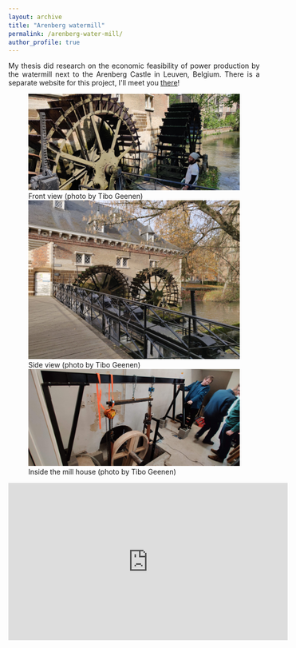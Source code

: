 ```yaml
---
layout: archive
title: "Arenberg watermill"
permalink: /arenberg-water-mill/
author_profile: true
---
```

<style>body {text-align: justify}</style>

My thesis did research on the economic feasibility of power production by the watermill next to the Arenberg Castle in Leuven, Belgium. There is a separate website for this project, I'll meet you [there](https://arenberg-watermill.github.io/)!

<figure>
  <img src="/images/watermill_arenberg_3.jpg">
  <figcaption>Front view (photo by Tibo Geenen)</figcaption>
  <img src="/images/watermill_arenberg_sideview.jpg">
  <figcaption>Side view (photo by Tibo Geenen)</figcaption>
  <img src="/images/watermill_arenberg_inside.jpg">
  <figcaption>Inside the mill house (photo by Tibo Geenen)</figcaption>
</figure>

<iframe width="560" height="315" src="https://www.youtube.com/embed/2KCysotb55A?controls=0" title="Outside view - Arenberg Watermill" frameborder="0" allow="accelerometer; autoplay; clipboard-write; encrypted-media; gyroscope; picture-in-picture" allowfullscreen></iframe>
